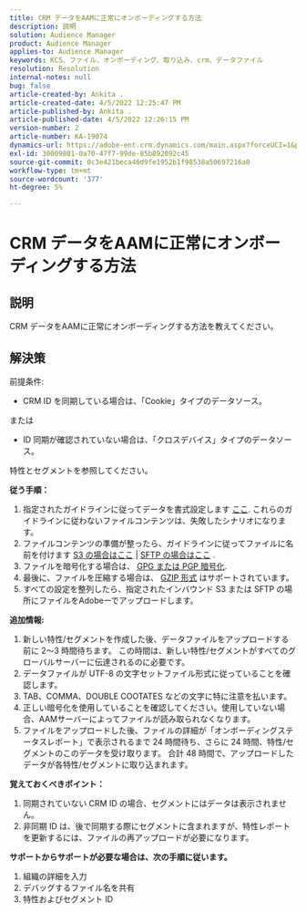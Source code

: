 ```yaml
---
title: CRM データをAAMに正常にオンボーディングする方法
description: 説明
solution: Audience Manager
product: Audience Manager
applies-to: Audience Manager
keywords: KCS、ファイル、オンボーディング、取り込み、crm、データファイル
resolution: Resolution
internal-notes: null
bug: false
article-created-by: Ankita .
article-created-date: 4/5/2022 12:25:47 PM
article-published-by: Ankita .
article-published-date: 4/5/2022 12:26:15 PM
version-number: 2
article-number: KA-19074
dynamics-url: https://adobe-ent.crm.dynamics.com/main.aspx?forceUCI=1&pagetype=entityrecord&etn=knowledgearticle&id=3464e380-dbb4-ec11-983f-000d3a5d0e57
exl-id: 30009801-0a70-47f7-99de-85b892092c45
source-git-commit: 0c3e421beca46d9fe1952b1f98538a50697216a0
workflow-type: tm+mt
source-wordcount: '377'
ht-degree: 5%

---
```


# CRM データをAAMに正常にオンボーディングする方法

## 説明

CRM データをAAMに正常にオンボーディングする方法を教えてください。

## 解決策


前提条件:

- CRM ID を同期している場合は、「Cookie」タイプのデータソース。

または

- ID 同期が確認されていない場合は、「クロスデバイス」タイプのデータソース。



特性とセグメントを参照してください。


<b>従う手順：</b>

1. 指定されたガイドラインに従ってデータを書式設定します [ここ](https://experienceleague.adobe.com/docs/audience-manager/user-guide/implementation-integration-guides/sending-audience-data/batch-data-transfer-process/inbound-file-contents.html?lang=en). これらのガイドラインに従わないファイルコンテンツは、失敗したシナリオになります。
2. ファイルコンテンツの準備が整ったら、ガイドラインに従ってファイルに名前を付けます [S3 の場合はここ](https://experienceleague.adobe.com/docs/audience-manager/user-guide/implementation-integration-guides/sending-audience-data/batch-data-transfer-process/inbound-s3-filenames.html?lang=ja) | [SFTP の場合はここ](https://experienceleague.adobe.com/docs/audience-manager/user-guide/implementation-integration-guides/sending-audience-data/batch-data-transfer-process/inbound-ftp-filenames.html?lang=en) .
3. ファイルを暗号化する場合は、 [GPG または PGP 暗号化](https://experienceleague.adobe.com/docs/audience-manager/user-guide/implementation-integration-guides/sending-audience-data/batch-data-transfer-process/inbound-file-encryption.html?lang=en).
4. 最後に、ファイルを圧縮する場合は、 [GZIP 形式](https://experienceleague.adobe.com/docs/audience-manager/user-guide/implementation-integration-guides/sending-audience-data/batch-data-transfer-process/inbound-file-compression.html?lang=en) はサポートされています。
5. すべての設定を整列したら、指定されたインバウンド S3 または SFTP の場所にファイルをAdobeーでアップロードします。


<b>追加情報:</b>

1. 新しい特性/セグメントを作成した後、データファイルをアップロードする前に 2～3 時間待ちます。 この時間は、新しい特性/セグメントがすべてのグローバルサーバーに伝達されるのに必要です。
2. データファイルが UTF-8 の文字セットファイル形式に従っていることを確認します。
3. TAB、COMMA、DOUBLE COOTATES などの文字に特に注意を払います。
4. 正しい暗号化を使用していることを確認してください。使用していない場合、AAMサーバーによってファイルが読み取られなくなります。
5. ファイルをアップロードした後、ファイルの詳細が「オンボーディングステータスレポート」で表示されるまで 24 時間待ち、さらに 24 時間、特性/セグメントのこのデータを受け取ります。 合計 48 時間で、アップロードしたデータが各特性/セグメントに取り込まれます。


<b>覚えておくべきポイント：</b>

1. 同期されていない CRM ID の場合、セグメントにはデータは表示されません。
2. 非同期 ID は、後で同期する際にセグメントに含まれますが、特性レポートを更新するには、ファイルの再アップロードが必要になります。


<b>サポートからサポートが必要な場合は、次の手順に従います。</b>

1. 組織の詳細を入力
2. デバッグするファイル名を共有
3. 特性およびセグメント ID
